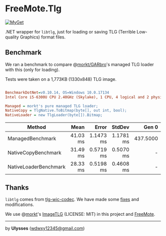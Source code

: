 # FreeMote.Tlg
[![MyGet](https://buildstats.info/myget/monarchsolutions/FreeMote.Tlg)](https://www.myget.org/feed/monarchsolutions/package/nuget/FreeMote.Tlg)

.NET wrapper for `libtlg`, just for loading or saving TLG (Terrible Low-quality Graphics) format files.

## Benchmark

We ran a benchmark to compare @[morkt/GARbro](https://github.com/morkt/GARbro)'s managed TLG loader with this (only for loading).

Tests were taken on a 1,773KB (1330x848) TLG image.

``` ini

BenchmarkDotNet=v0.10.14, OS=Windows 10.0.17134
Intel Core i5-6300U CPU 2.40GHz (Skylake), 1 CPU, 4 logical and 2 physical cores

Managed = morkt's pure managed TLG loader;
NativeCopy = TlgNative.ToBitmap(byte[], out int, bool);
NativeLoader = new TlgLoader(byte[]).Bitmap;

```
|                Method |     Mean |     Error |    StdDev |    Gen 0 |    Gen 1 |    Gen 2 | Allocated |
|---------------------- |---------:|----------:|----------:|---------:|---------:|---------:|----------:|
|      ManagedBenchmark | 41.03 ms | 1.1473 ms | 1.1781 ms | 437.5000 | 437.5000 | 437.5000 | 4544462 B |
|   NativeCopyBenchmark | 31.49 ms | 0.5719 ms | 0.5070 ms |        - |        - |        - |       0 B |
| NativeLoaderBenchmark | 28.33 ms | 0.5198 ms | 0.4608 ms |        - |        - |        - |       0 B |




## Thanks

`libtlg` comes from [tlg-wic-codec](https://github.com/krkrz/tlg-wic-codec). We have made some [fixes](https://github.com/krkrz/tlg-wic-codec/pull/1) and modifications.

We use @[morkt](https://github.com/morkt/GARbro)'s [ImageTLG](https://github.com/morkt/GARbro/blob/master/ArcFormats/KiriKiri/ImageTLG.cs) (LICENSE: MIT) in this project and [FreeMote](https://github.com/UlyssesWu/FreeMote).

---

by **Ulysses** (wdwxy12345@gmail.com)
